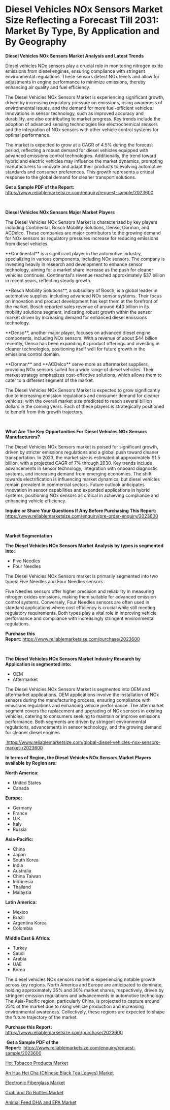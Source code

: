 <p><h1>Diesel Vehicles NOx Sensors Market Size Reflecting a Forecast Till 2031: Market By Type, By Application and By Geography</h1></p><p><strong>Diesel Vehicles NOx Sensors Market Analysis and Latest Trends</strong></p>
<p><p>Diesel vehicles NOx sensors play a crucial role in monitoring nitrogen oxide emissions from diesel engines, ensuring compliance with stringent environmental regulations. These sensors detect NOx levels and allow for adjustments in engine performance to minimize emissions, thereby enhancing air quality and fuel efficiency. </p><p>The Diesel Vehicles NOx Sensors Market is experiencing significant growth, driven by increasing regulatory pressure on emissions, rising awareness of environmental issues, and the demand for more fuel-efficient vehicles. Innovations in sensor technology, such as improved accuracy and durability, are also contributing to market progress. Key trends include the adoption of advanced sensing technologies like electrochemical sensors and the integration of NOx sensors with other vehicle control systems for optimal performance.</p><p>The market is expected to grow at a CAGR of 4.5% during the forecast period, reflecting a robust demand for diesel vehicles equipped with advanced emissions control technologies. Additionally, the trend toward hybrid and electric vehicles may influence the market dynamics, prompting manufacturers to innovate and adapt their products to evolving automotive standards and consumer preferences. This growth represents a critical response to the global demand for cleaner transport solutions.</p></p>
<p><strong>Get a Sample PDF of the Report:&nbsp;</strong> <a href="https://www.reliablemarketsize.com/enquiry/request-sample/2023600?utm_campaign=1801&utm_medium=2&utm_source=Github&utm_content=ia&utm_term=30102024&utm_id=diesel-vehicles-nox-sensors">https://www.reliablemarketsize.com/enquiry/request-sample/2023600</a></p>
<p>&nbsp;</p>
<p><strong>Diesel Vehicles NOx Sensors Major Market Players</strong></p>
<p><p>The Diesel Vehicles NOx Sensors Market is characterized by key players including Continental, Bosch Mobility Solutions, Denso, Dorman, and ACDelco. These companies are major contributors to the growing demand for NOx sensors as regulatory pressures increase for reducing emissions from diesel vehicles.</p><p>**Continental** is a significant player in the automotive industry, specializing in various components, including NOx sensors. The company is investing heavily in research and development to enhance sensor technology, aiming for a market share increase as the push for cleaner vehicles continues. Continental's revenue reached approximately $37 billion in recent years, reflecting steady growth.</p><p>**Bosch Mobility Solutions**, a subsidiary of Bosch, is a global leader in automotive supplies, including advanced NOx sensor systems. Their focus on innovation and product development has kept them at the forefront of the market. Bosch reported sales revenue of around €40 billion in its mobility solutions segment, indicating robust growth within the sensor market driven by increasing demand for enhanced diesel emissions technology.</p><p>**Denso**, another major player, focuses on advanced diesel engine components, including NOx sensors. With a revenue of about $44 billion recently, Denso has been expanding its product offerings and investing in cleaner technologies, positioning itself well for future growth in the emissions control domain.</p><p>**Dorman** and **ACDelco** serve more as aftermarket suppliers, providing NOx sensors suited for a wide range of diesel vehicles. Their market strategy emphasizes cost-effective solutions, which allows them to cater to a different segment of the market.</p><p>The Diesel Vehicles NOx Sensors Market is expected to grow significantly due to increasing emission regulations and consumer demand for cleaner vehicles, with the overall market size predicted to reach several billion dollars in the coming years. Each of these players is strategically positioned to benefit from this growth trajectory.</p></p>
<p>&nbsp;</p>
<p><strong>What Are The Key Opportunities For Diesel Vehicles NOx Sensors Manufacturers?</strong></p>
<p><p>The Diesel Vehicles NOx Sensors market is poised for significant growth, driven by stricter emissions regulations and a global push toward cleaner transportation. In 2023, the market size is estimated at approximately $1.5 billion, with a projected CAGR of 7% through 2030. Key trends include advancements in sensor technology, integration with onboard diagnostic systems, and increasing demand from emerging economies. The shift towards electrification is influencing market dynamics, but diesel vehicles remain prevalent in commercial sectors. Future outlook anticipates innovation in sensor capabilities and expanded applications in hybrid systems, positioning NOx sensors as critical in achieving compliance and enhancing vehicle efficiency.</p></p>
<p><strong>Inquire or Share Your Questions If Any Before Purchasing This Report:</strong> <a href="https://www.reliablemarketsize.com/enquiry/pre-order-enquiry/2023600?utm_campaign=1801&utm_medium=2&utm_source=Github&utm_content=ia&utm_term=30102024&utm_id=diesel-vehicles-nox-sensors">https://www.reliablemarketsize.com/enquiry/pre-order-enquiry/2023600</a></p>
<p>&nbsp;</p>
<p><strong>Market Segmentation</strong></p>
<p><strong>The Diesel Vehicles NOx Sensors Market Analysis by types is segmented into:</strong></p>
<p><ul><li>Five Needles</li><li>Four Needles</li></ul></p>
<p><p>The Diesel Vehicles NOx Sensors market is primarily segmented into two types: Five Needles and Four Needles sensors. </p><p>Five Needles sensors offer higher precision and reliability in measuring nitrogen oxides emissions, making them suitable for advanced emission control systems. Conversely, Four Needles sensors are often used in standard applications where cost efficiency is crucial while still meeting regulatory requirements. Both types play a vital role in improving vehicle performance and compliance with increasingly stringent environmental regulations.</p></p>
<p><strong>Purchase this Report:&nbsp;</strong><a href="https://www.reliablemarketsize.com/purchase/2023600?utm_campaign=1801&utm_medium=2&utm_source=Github&utm_content=ia&utm_term=30102024&utm_id=diesel-vehicles-nox-sensors">https://www.reliablemarketsize.com/purchase/2023600</a></p>
<p>&nbsp;</p>
<p><strong>The Diesel Vehicles NOx Sensors Market Industry Research by Application is segmented into:</strong></p>
<p><ul><li>OEM</li><li>Aftermarket</li></ul></p>
<p><p>The Diesel Vehicles NOx Sensors Market is segmented into OEM and aftermarket applications. OEM applications involve the installation of NOx sensors during the manufacturing process, ensuring compliance with emissions regulations and enhancing vehicle performance. The aftermarket segment covers the replacement and upgrading of NOx sensors in existing vehicles, catering to consumers seeking to maintain or improve emissions performance. Both segments are driven by stringent environmental regulations, advancements in sensor technology, and the growing demand for cleaner diesel engines.</p></p>
<p><a href="https://www.reliablemarketsize.com/global-diesel-vehicles-nox-sensors-market-r2023600?utm_campaign=1801&utm_medium=2&utm_source=Github&utm_content=ia&utm_term=30102024&utm_id=diesel-vehicles-nox-sensors">&nbsp;https://www.reliablemarketsize.com/global-diesel-vehicles-nox-sensors-market-r2023600</a></p>
<p><strong>In terms of Region, the Diesel Vehicles NOx Sensors Market Players available by Region are:</strong></p>
<p>
    <p> <strong> North America: </strong>
        <ul>
            <li>United States</li>
            <li>Canada</li>
        </ul>
        </p> 
    <p> <strong> Europe: </strong>
        <ul>
            <li>Germany</li>
            <li>France</li>
            <li>U.K.</li>
            <li>Italy</li>
            <li>Russia</li>
        </ul>
        </p> 
    <p> <strong> Asia-Pacific: </strong>
        <ul>
            <li>China</li>
            <li>Japan</li>
            <li>South Korea</li>
            <li>India</li>
            <li>Australia</li>
            <li>China Taiwan</li>
            <li>Indonesia</li>
            <li>Thailand</li>
            <li>Malaysia</li>
        </ul>
        </p> 
    <p> <strong> Latin America: </strong>
        <ul>
            <li>Mexico</li>
            <li>Brazil</li>
            <li>Argentina Korea</li>
            <li>Colombia</li>
        </ul>
        </p> 
    <p> <strong> Middle East & Africa: </strong>
        <ul>
            <li>Turkey</li>
            <li>Saudi</li>
            <li>Arabia</li>
            <li>UAE</li>
            <li>Korea</li>
        </ul>
    </p>
    </p>
<p><p>The diesel vehicles NOx sensors market is experiencing notable growth across key regions. North America and Europe are anticipated to dominate, holding approximately 35% and 30% market shares, respectively, driven by stringent emission regulations and advancements in automotive technology. The Asia-Pacific region, particularly China, is projected to capture around 25% of the market due to rising vehicle production and increasing environmental awareness. Collectively, these regions are expected to shape the future trajectory of the market.</p></p>
<p><strong>Purchase this Report: </strong><a href="https://www.reliablemarketsize.com/purchase/2023600?utm_campaign=1801&utm_medium=2&utm_source=Github&utm_content=ia&utm_term=30102024&utm_id=diesel-vehicles-nox-sensors">https://www.reliablemarketsize.com/purchase/2023600</a></p>
<p>&nbsp;<strong>Get a Sample PDF of the Report:&nbsp;&nbsp;</strong><a href="https://www.reliablemarketsize.com/enquiry/request-sample/2023600?utm_campaign=1801&utm_medium=2&utm_source=Github&utm_content=ia&utm_term=30102024&utm_id=diesel-vehicles-nox-sensors">https://www.reliablemarketsize.com/enquiry/request-sample/2023600</a></p>
<p><strong></strong></p>
<p><p><a href="https://www.linkedin.com/pulse/hot-tobacco-products-industry-forecast-market-shifts-zrlvc?utm_campaign=1801&utm_medium=2&utm_source=Github&utm_content=ia&utm_term=30102024&utm_id=diesel-vehicles-nox-sensors">Hot Tobacco Products Market</a></p><p><a href="https://www.linkedin.com/pulse/hua-hei-cha-chinese-black-tea-leaves-market-global-share-ranking-wb4sf?utm_campaign=1801&utm_medium=2&utm_source=Github&utm_content=ia&utm_term=30102024&utm_id=diesel-vehicles-nox-sensors">An Hua Hei Cha (Chinese Black Tea Leaves) Market</a></p><p><a href="https://www.linkedin.com/pulse/global-electronic-fiberglass-117-cagr-forecast-2024-2031-9riyc?utm_campaign=1801&utm_medium=2&utm_source=Github&utm_content=ia&utm_term=30102024&utm_id=diesel-vehicles-nox-sensors">Electronic Fiberglass Market</a></p><p><a href="https://www.linkedin.com/pulse/unlocking-growth-potential-strategic-analysis-grab-6gypc?utm_campaign=1801&utm_medium=2&utm_source=Github&utm_content=ia&utm_term=30102024&utm_id=diesel-vehicles-nox-sensors">Grab and Go Bottles Market</a></p><p><a href="https://www.linkedin.com/pulse/animal-feed-dha-epa-industry-insights-report-analyzing-market-bqzdc?utm_campaign=1801&utm_medium=2&utm_source=Github&utm_content=ia&utm_term=30102024&utm_id=diesel-vehicles-nox-sensors">Animal Feed DHA and EPA Market</a></p></p>